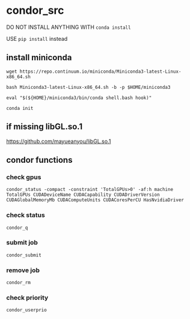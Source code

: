 # condor_src

DO NOT INSTALL ANYTHING WITH   `conda install`

USE `pip install` instead

## install miniconda

`wget https://repo.continuum.io/miniconda/Miniconda3-latest-Linux-x86_64.sh`

`bash Miniconda3-latest-Linux-x86_64.sh -b -p $HOME/miniconda3`

`eval "$(${HOME}/miniconda3/bin/conda shell.bash hook)"`

`conda init`

## if missing libGL.so.1

https://github.com/mayueanyou/libGL.so.1 

## condor functions

### check gpus

`condor_status -compact -constraint 'TotalGPUs>0' -af:h machine TotalGPUs CUDADeviceName CUDACapability CUDADriverVersion CUDAGlobalMemoryMb CUDAComputeUnits CUDACoresPerCU HasNvidiaDriver`

### check status

`condor_q`

### submit job

`condor_submit`

### remove job

`condor_rm`

### check priority 

`condor_userprio`
